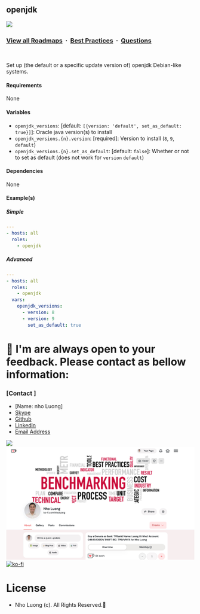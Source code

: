 ## openjdk

![](https://i.imgur.com/waxVImv.png)
### [View all Roadmaps](https://github.com/nholuongut/all-roadmaps) &nbsp;&middot;&nbsp; [Best Practices](https://github.com/nholuongut/all-roadmaps/blob/main/public/best-practices/) &nbsp;&middot;&nbsp; [Questions](https://www.linkedin.com/in/nholuong/)
<br/>

Set up (the default or a specific update version of) openjdk Debian-like systems.

#### Requirements

None

#### Variables

* `openjdk_versions`: [default: `[{version: 'default', set_as_default: true}]`]: Oracle java version(s) to install
* `openjdk_versions.{n}.version`: [required]: Version to install (`8`, `9`, `default`)
* `openjdk_versions.{n}.set_as_default`: [default: `false`]: Whether or not to set as default (does not work for `version` `default`)

#### Dependencies

None

#### Example(s)

##### Simple

```yaml
---
- hosts: all
  roles:
    - openjdk
```

##### Advanced

```yaml
---
- hosts: all
  roles:
    - openjdk
  vars:
    openjdk_versions:
      - version: 8
      - version: 9
        set_as_default: true
```

# 🚀 I'm are always open to your feedback.  Please contact as bellow information:
### [Contact ]
* [Name: nho Luong]
* [Skype](luongutnho_skype)
* [Github](https://github.com/nholuongut/)
* [Linkedin](https://www.linkedin.com/in/nholuong/)
* [Email Address](luongutnho@hotmail.com)

![](https://i.imgur.com/waxVImv.png)
![](Donate.png)
[![ko-fi](https://ko-fi.com/img/githubbutton_sm.svg)](https://ko-fi.com/nholuong)

# License
* Nho Luong (c). All Rights Reserved.🌟
